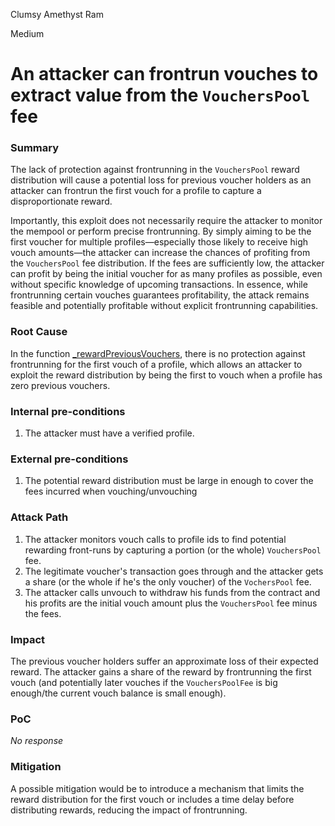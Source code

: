 Clumsy Amethyst Ram

Medium

# An attacker can frontrun vouches to extract value from the `VouchersPool` fee

### Summary

The lack of protection against frontrunning in the `VouchersPool` reward distribution will cause a potential loss for previous voucher holders as an attacker can frontrun the first vouch for a profile to capture a disproportionate reward.

Importantly, this exploit does not necessarily require the attacker to monitor the mempool or perform precise frontrunning. By simply aiming to be the first voucher for multiple profiles—especially those likely to receive high vouch amounts—the attacker can increase the chances of profiting from the `VouchersPool` fee distribution. If the fees are sufficiently low, the attacker can profit by being the initial voucher for as many profiles as possible, even without specific knowledge of upcoming transactions. In essence, while frontrunning certain vouches guarantees profitability, the attack remains feasible and potentially profitable without explicit frontrunning capabilities.


### Root Cause

In the function [_rewardPreviousVouchers](https://github.com/sherlock-audit/2024-11-ethos-network-ii/blob/main/ethos/packages/contracts/contracts/EthosVouch.sol#L697-L731), there is no protection against frontrunning for the first vouch of a profile, which allows an attacker to exploit the reward distribution by being the first to vouch when a profile has zero previous vouchers.


### Internal pre-conditions

1. The attacker must have a verified profile.


### External pre-conditions

1. The potential reward distribution must be large in enough to cover the fees incurred when vouching/unvouching


### Attack Path

1. The attacker monitors vouch calls to profile ids to find potential rewarding front-runs by capturing a portion (or the whole) `VouchersPool` fee. 
2. The legitimate voucher's transaction goes through and the attacker gets a share (or the whole if he's the only voucher) of the `VochersPool` fee.
3. The attacker calls unvouch to withdraw his funds from the contract and his profits are the initial vouch amount plus the `VouchersPool` fee minus the fees.


### Impact

The previous voucher holders suffer an approximate loss of their expected reward. The attacker gains a share of the reward by frontrunning the first vouch (and potentially later vouches if the `VouchersPoolFee` is big enough/the current vouch balance is small enough).


### PoC

_No response_

### Mitigation

A possible mitigation would be to introduce a mechanism that limits the reward distribution for the first vouch or includes a time delay before distributing rewards, reducing the impact of frontrunning.